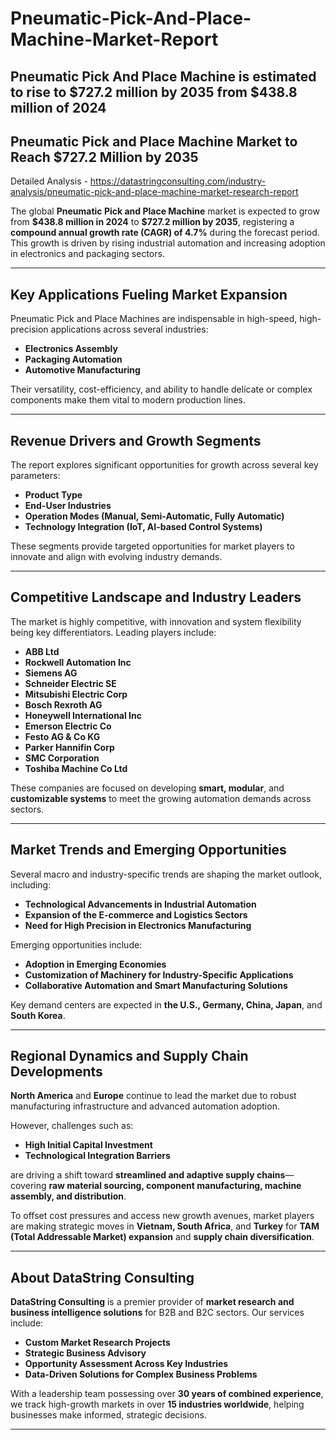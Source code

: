 # Pneumatic-Pick-And-Place-Machine-Market-Report
Pneumatic Pick And Place Machine is estimated to rise to $727.2 million by 2035 from $438.8 million of 2024
---

## **Pneumatic Pick and Place Machine Market to Reach \$727.2 Million by 2035**

Detailed Analysis - https://datastringconsulting.com/industry-analysis/pneumatic-pick-and-place-machine-market-research-report

The global **Pneumatic Pick and Place Machine** market is expected to grow from **\$438.8 million in 2024** to **\$727.2 million by 2035**, registering a **compound annual growth rate (CAGR) of 4.7%** during the forecast period. This growth is driven by rising industrial automation and increasing adoption in electronics and packaging sectors.

---

## **Key Applications Fueling Market Expansion**

Pneumatic Pick and Place Machines are indispensable in high-speed, high-precision applications across several industries:

* **Electronics Assembly**
* **Packaging Automation**
* **Automotive Manufacturing**

Their versatility, cost-efficiency, and ability to handle delicate or complex components make them vital to modern production lines.

---

## **Revenue Drivers and Growth Segments**

The report explores significant opportunities for growth across several key parameters:

* **Product Type**
* **End-User Industries**
* **Operation Modes (Manual, Semi-Automatic, Fully Automatic)**
* **Technology Integration (IoT, AI-based Control Systems)**

These segments provide targeted opportunities for market players to innovate and align with evolving industry demands.

---

## **Competitive Landscape and Industry Leaders**

The market is highly competitive, with innovation and system flexibility being key differentiators. Leading players include:

* **ABB Ltd**
* **Rockwell Automation Inc**
* **Siemens AG**
* **Schneider Electric SE**
* **Mitsubishi Electric Corp**
* **Bosch Rexroth AG**
* **Honeywell International Inc**
* **Emerson Electric Co**
* **Festo AG & Co KG**
* **Parker Hannifin Corp**
* **SMC Corporation**
* **Toshiba Machine Co Ltd**

These companies are focused on developing **smart, modular**, and **customizable systems** to meet the growing automation demands across sectors.

---

## **Market Trends and Emerging Opportunities**

Several macro and industry-specific trends are shaping the market outlook, including:

* **Technological Advancements in Industrial Automation**
* **Expansion of the E-commerce and Logistics Sectors**
* **Need for High Precision in Electronics Manufacturing**

Emerging opportunities include:

* **Adoption in Emerging Economies**
* **Customization of Machinery for Industry-Specific Applications**
* **Collaborative Automation and Smart Manufacturing Solutions**

Key demand centers are expected in **the U.S., Germany, China, Japan**, and **South Korea**.

---

## **Regional Dynamics and Supply Chain Developments**

**North America** and **Europe** continue to lead the market due to robust manufacturing infrastructure and advanced automation adoption.

However, challenges such as:

* **High Initial Capital Investment**
* **Technological Integration Barriers**

are driving a shift toward **streamlined and adaptive supply chains**—covering **raw material sourcing, component manufacturing, machine assembly, and distribution**.

To offset cost pressures and access new growth avenues, market players are making strategic moves in **Vietnam, South Africa**, and **Turkey** for **TAM (Total Addressable Market) expansion** and **supply chain diversification**.

---

## **About DataString Consulting**

**DataString Consulting** is a premier provider of **market research and business intelligence solutions** for B2B and B2C sectors. Our services include:

* **Custom Market Research Projects**
* **Strategic Business Advisory**
* **Opportunity Assessment Across Key Industries**
* **Data-Driven Solutions for Complex Business Problems**

With a leadership team possessing over **30 years of combined experience**, we track high-growth markets in over **15 industries worldwide**, helping businesses make informed, strategic decisions.

---

